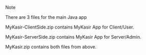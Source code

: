 > [!NOTE]
> There are 3 files for the main Java app
>
> MyKasir-ClientSide.zip contains MyKasir App for Client/User.
>
> MyKasir-ServerSide.zip contains MyKasir App for Server/Admin.
>
> MyKasir.zip contains both files from above.
